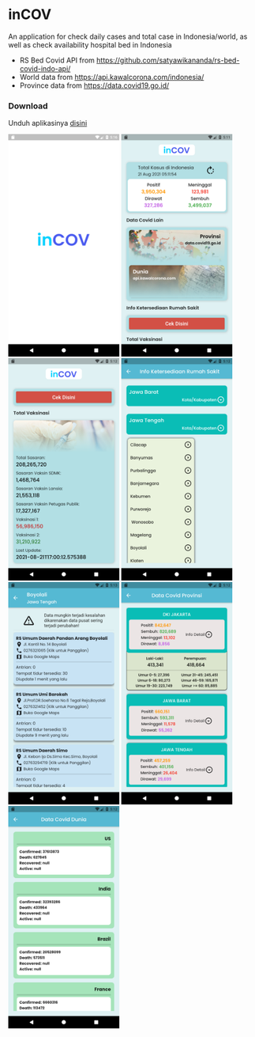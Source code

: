 # inCOV
 An application for check daily cases and total case in Indonesia/world, as well as check availability hospital bed in Indonesia
 
- RS Bed Covid API from https://github.com/satyawikananda/rs-bed-covid-indo-api/
- World data from https://api.kawalcorona.com/indonesia/
- Province data from https://data.covid19.go.id/
### Download
Unduh aplikasinya [disini](https://github.com/maulana2468/inCOV/releases/download/apk/inCOV.apk)
 
<img src="https://github.com/maulana2468/inCOV/blob/main/assets/screenshot/7.png" width="225">
<img src="https://github.com/maulana2468/inCOV/blob/main/assets/screenshot/1.png" width="225">
<img src="https://github.com/maulana2468/inCOV/blob/main/assets/screenshot/2.png" width="225">
<img src="https://github.com/maulana2468/inCOV/blob/main/assets/screenshot/5.png" width="225">
<img src="https://github.com/maulana2468/inCOV/blob/main/assets/screenshot/6.png" width="225">
<img src="https://github.com/maulana2468/inCOV/blob/main/assets/screenshot/3.png" width="225">
<img src="https://github.com/maulana2468/inCOV/blob/main/assets/screenshot/4.png" width="225">


